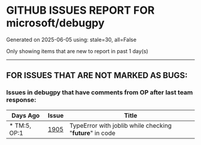
# GITHUB ISSUES REPORT FOR microsoft/debugpy


Generated on 2025-06-05 using: stale=30, all=False


Only showing items that are new to report in past 1 day(s)


---

## FOR ISSUES THAT ARE NOT MARKED AS BUGS:


### Issues in debugpy that have comments from OP after last team response:

| Days Ago | Issue | Title |
| --- | --- | --- |
 | \* TM:5, OP:1  |[1905](https://github.com/microsoft/debugpy/issues/1905 "TypeError with joblib while checking &quot;__future__&quot; in code")  |TypeError with joblib while checking "__future__" in code |




















